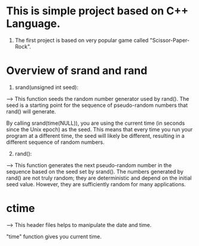 # This is simple project based on C++ Language.

1) The first project is based on very popular game called "Scissor-Paper-Rock".

# Overview of srand and rand
1) srand(unsigned int seed):

--> This function seeds the random number generator used by rand(). The seed is a starting point for the sequence of pseudo-random numbers that rand() will generate.

By calling srand(time(NULL)), you are using the current time (in seconds since the Unix epoch) as the seed. This means that every time you run your program at a different time, the seed will likely be different, resulting in a different sequence of random numbers.


2) rand():

--> This function generates the next pseudo-random number in the sequence based on the seed set by srand().
The numbers generated by rand() are not truly random; they are deterministic and depend on the initial seed value. However, they are sufficiently random for many applications.

# ctime

--> This header files helps to manipulate the date and time.

"time" function gives you current time.